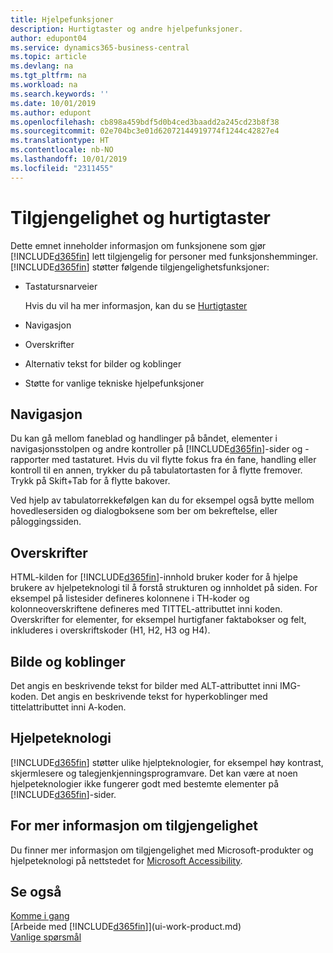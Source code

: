 ```yaml
---
title: Hjelpefunksjoner
description: Hurtigtaster og andre hjelpefunksjoner.
author: edupont04
ms.service: dynamics365-business-central
ms.topic: article
ms.devlang: na
ms.tgt_pltfrm: na
ms.workload: na
ms.search.keywords: ''
ms.date: 10/01/2019
ms.author: edupont
ms.openlocfilehash: cb898a459bdf5d0b4ced3baadd2a245cd23b8f38
ms.sourcegitcommit: 02e704bc3e01d62072144919774f1244c42827e4
ms.translationtype: HT
ms.contentlocale: nb-NO
ms.lasthandoff: 10/01/2019
ms.locfileid: "2311455"
---
```

# <a name="accessibility-and-keyboard-shortcuts"></a>Tilgjengelighet og hurtigtaster
Dette emnet inneholder informasjon om funksjonene som gjør [!INCLUDE[d365fin](includes/d365fin_md.md)] lett tilgjengelig for personer med funksjonshemminger. [!INCLUDE[d365fin](includes/d365fin_md.md)] støtter følgende tilgjengelighetsfunksjoner:  

-   Tastatursnarveier

    Hvis du vil ha mer informasjon, kan du se  [Hurtigtaster](keyboard-shortcuts.md)

-   Navigasjon  

-   Overskrifter  

-   Alternativ tekst for bilder og koblinger  

-   Støtte for vanlige tekniske hjelpefunksjoner  

<!-- moved to separate article
##  <a name="Keyboard"></a> Keyboard Shortcuts in the browser
 [!INCLUDE[d365fin](includes/d365fin_md.md)] supports the keyboard shortcuts that are supported by most web browsers. The keyboard shortcuts described here refer to the U.S. keyboard layout. The layout of the keys on other keyboards may not correspond exactly to the keys on a U.S. keyboard.  

|To do this|Press|  
|----------------|-----------|  
|To move focus to the next or previous control or element on a page, such as buttons, fields, or items in a list.|Tab, Shift+Tab|  
|To enable or access the element or control that is in focus.|Enter|  
|To scroll items up and down in a list.|Up Arrow, Down Arrow|  
|To scroll columns of an item left and right in a list.|Left Arrow, Right Arrow|  
|To open a drop-down list or look up a value for a field.|Alt+Down Arrow|  
|To move focus to the next element outside the list.|Ctrl + Enter|  
|To see the transactions that resulted in a calculated value in a field.|Alt+Right Arrow|  

-->

##  <a name="Navigation"></a> Navigasjon  
 Du kan gå mellom faneblad og handlinger på båndet, elementer i navigasjonsstolpen og andre kontroller på [!INCLUDE[d365fin](includes/d365fin_md.md)]-sider og -rapporter med tastaturet. Hvis du vil flytte fokus fra én fane, handling eller kontroll til en annen, trykker du på tabulatortasten for å flytte fremover. Trykk på Skift+Tab for å flytte bakover.  

 Ved hjelp av tabulatorrekkefølgen kan du for eksempel også bytte mellom hovedlesersiden og dialogboksene som ber om bekreftelse, eller påloggingssiden.  

##  <a name="Headings"></a> Overskrifter  
 HTML-kilden for [!INCLUDE[d365fin](includes/d365fin_md.md)]-innhold bruker koder for å hjelpe brukere av hjelpeteknologi til å forstå strukturen og innholdet på siden. For eksempel på listesider defineres kolonnene i TH-koder og kolonneoverskriftene defineres med TITTEL-attributtet inni koden. Overskrifter for elementer, for eksempel hurtigfaner faktabokser og felt, inkluderes i overskriftskoder (H1, H2, H3 og H4).  

##  <a name="Images"></a> Bilde og koblinger  
 Det angis en beskrivende tekst for bilder med ALT-attributtet inni IMG-koden. Det angis en beskrivende tekst for hyperkoblinger med tittelattributtet inni A-koden.  

##  <a name="AssistiveTech"></a> Hjelpeteknologi  
[!INCLUDE[d365fin](includes/d365fin_md.md)] støtter ulike hjelpteknologier, for eksempel høy kontrast, skjermlesere og talegjenkjenningsprogramvare. Det kan være at noen hjelpeteknologier ikke fungerer godt med bestemte elementer på [!INCLUDE[d365fin](includes/d365fin_md.md)]-sider.  

## <a name="for-more-accessibility-information"></a>For mer informasjon om tilgjengelighet  
Du finner mer informasjon om tilgjengelighet med Microsoft-produkter og hjelpeteknologi på nettstedet for [Microsoft Accessibility](https://go.microsoft.com/fwlink/?LinkId=262160).

## <a name="see-also"></a>Se også
[Komme i gang](product-get-started.md)  
[Arbeide med [!INCLUDE[d365fin](includes/d365fin_md.md)]](ui-work-product.md)  
[Vanlige spørsmål](across-faq.md)  
